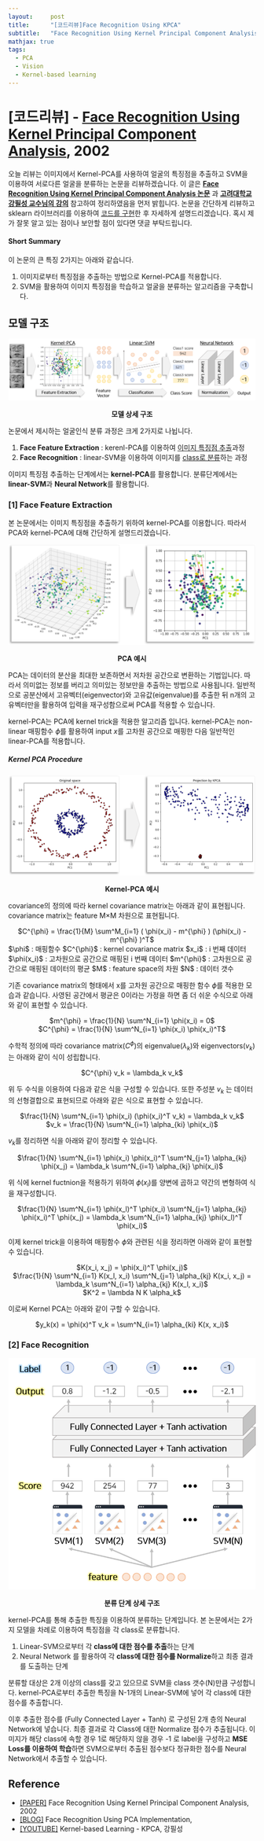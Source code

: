 ```yaml
---
layout:     post
title:      "[코드리뷰]Face Recognition Using KPCA"
subtitle:   "Face Recognition Using Kernel Principal Component Analysis"
mathjax: true
tags:
  - PCA
  - Vision
  - Kernel-based learning
---
```


# [코드리뷰] - [Face Recognition Using Kernel Principal Component Analysis](https://ieeexplore.ieee.org/stamp/stamp.jsp?arnumber=991133), 2002

오늘 리뷰는 이미지에서 Kernel-PCA를 사용하여 얼굴의 특징점을 추출하고 SVM을 이용하여 서로다른 얼굴을 분류하는 논문을 리뷰하겠습니다.
이 글은 [**Face Recognition Using Kernel Principal Component Analysis 논문**](https://ieeexplore.ieee.org/stamp/stamp.jsp?arnumber=991133) 과 [**고려대학교 강필성 교수님의 강의**](https://www.youtube.com/watch?v=6Et6S03Me4o&list=PLetSlH8YjIfWMdw9AuLR5ybkVvGcoG2EW&index=14) 참고하여 정리하였음을 먼저 밝힙니다.
논문을 간단하게 리뷰하고 sklearn 라이브러리를 이용하여 <u>코드를 구현</u>한 후 자세하게 설명드리겠습니다.
혹시 제가 잘못 알고 있는 점이나 보안할 점이 있다면 댓글 부탁드립니다.

#### Short Summary
이 논문의 큰 특징 2가지는 아래와 같습니다.

1. 이미지로부터 특징점을 추출하는 방법으로 Kernel-PCA를 적용합니다.
2. SVM을 활용하여 이미지 특징점을 학습하고 얼굴을 분류하는 알고리즘을 구축합니다. 

## 모델 구조
![](/img/in-post/2020/2020-11-01/model_flow.png)
<center><b>모델 상세 구조</b></center>

논문에서 제시하는 얼굴인식 분류 과정은 크게 2가지로 나뉩니다.

1. **Face Feature Extraction** : kerenl-PCA를 이용하여 <u>이미지 특징점 추출</u>과정
2. **Face Recognition** : linear-SVM을 이용하여 이미지를 <u>class로 분류</u>하는 과정

이미지 특징점 추출하는 단계에서는 **kernel-PCA**를 활용합니다.
분류단계에서는 **linear-SVM**과 **Neural Network**를 활용합니다.

### [1] Face Feature Extraction
본 논문에서는 이미지 특징점을 추출하기 위하여 kernel-PCA를 이용합니다. 
따라서 PCA와 kernel-PCA에 대해 간단하게 설명드리겠습니다.

![](/img/in-post/2020/2020-11-01/pca_example.png)
<center><b>PCA 예시</b></center>

PCA는 데이터의 분산을 최대한 보존하면서 저차원 공간으로 변환하는 기법입니다. 
따라서 의미없는 정보를 버리고 의미있는 정보만을 추출하는 방법으로 사용됩니다.
일반적으로 공분산에서 고유벡터(eigenvector)와 고유값(eigenvalue)를 추출한 뒤 n개의 고유벡터만을 활용하여 입력을 재구성함으로써 PCA를 적용할 수 있습니다.   

kernel-PCA는 PCA에 kernel trick을 적용한 알고리즘 입니다.
kernel-PCA는 non-linear 매핑함수 $\phi$를 활용하여 input $x$를 고차원 공간으로 매핑한 다음 일반적인 linear-PCA를 적용합니다.

##### Kernel PCA Procedure
![](/img/in-post/2020/2020-11-01/kpca_example.png)
<center><b>Kernel-PCA 예시</b></center>

covariance의 정의에 따라 kernel covariance matrix는 아래과 같이 표현됩니다.
covariance matrix는 feature M×M 차원으로 표현됩니다.  

<center>$C^{\phi} = \frac{1}{M} \sum^M_{i=1} ( \phi(x_i) - m^{\phi} ) (\phi(x_i) - m^{\phi} )^T$</center>
$\phi$ : 매핑함수  
$C^{\phi}$ : kernel covariance matrix    
$x_i$ : i 번째 데이터  
$\phi(x_i)$ : 고차원으로 공간으로 매핑된 i 번째 데이터  
$m^{\phi}$ : 고차원으로 공간으로 매핑된 데이터의 평균  
$M$ : feature space의 차원  
$N$ : 데이터 갯수  

기존 covariance matrix의 형태에서 x를 고차원 공간으로 매핑한 함수 $\phi$를 적용한 모습과 같습니다.
사영된 공간에서 평균은 0이라는 가정을 하면 좀 더 쉬운 수식으로 아래와 같이 표현할 수 있습니다.

<center>$m^{\phi} = \frac{1}{N} \sum^N_{i=1} \phi(x_i) = 0$</center>
<center>$C^{\phi} = \frac{1}{N} \sum^N_{i=1} \phi(x_i) \phi(x_i)^T$</center>

수학적 정의에 따라 covariance matrix($C^{\phi}$)의 eigenvalue($\lambda_k$)와 eigenvectors($v_k$)는 아래와 같이 식이 성립합니다.

<center>$C^{\phi} v_k = \lambda_k v_k$</center>

위 두 수식을 이용하여 다음과 같은 식을 구성할 수 있습니다.
또한 주성분 $v_k$ 는 데이터의 선형결합으로 표현되므로 아래와 같은 식으로 표현할 수 있습니다.
 
<center>$\frac{1}{N} \sum^N_{i=1} \phi(x_i) (\phi(x_i)^T v_k) = \lambda_k v_k$</center>
<center>$v_k = \frac{1}{N} \sum^N_{i=1} \alpha_{ki} \phi(x_i)$</center>

$v_k$를 정리하면 식을 아래와 같이 정리할 수 있습니다.

<center>$\frac{1}{N} \sum^N_{i=1} \phi(x_i) \phi(x_i)^T \sum^N_{j=1} \alpha_{kj} \phi(x_j) = \lambda_k \sum^N_{i=1} \alpha_{kj} \phi(x_i)$</center>

위 식에 kernel fuctnion을 적용하기 위하여 $\phi(x_l)$를 양변에 곱하고 약간의 변형하여 식을 재구성합니다.

<center>$\frac{1}{N} \sum^N_{i=1} \phi(x_l)^T \phi(x_i) \sum^N_{j=1} \alpha_{kj} \phi(x_i)^T \phi(x_j) = \lambda_k \sum^N_{i=1} \alpha_{kj} \phi(x_l)^T \phi(x_i)$</center>

이제 kernel trick을 이용하여 매핑함수 $\phi$와 관련된 식을 정리하면 아래와 같이 표현할 수 있습니다.

<center>$K(x_i, x_j) = \phi(x_i)^T \phi(x_j)$</center>
<center>$\frac{1}{N} \sum^N_{i=1} K(x_l, x_i) \sum^N_{j=1} \alpha_{kj} K(x_i, x_j) = \lambda_k \sum^N_{i=1} \alpha_{kj} K(x_l, x_i)$</center>
<center>$K^2 = \lambda N K \alpha_k$</center>

이로써 Kernel PCA는 아래와 같이 구할 수 있습니다.

<center>$y_k(x) = \phi(x)^T v_k = \sum^N_{i=1} \alpha_{ki} K(x, x_i)$</center>

### [2] Face Recognition
![](/img/in-post/2020/2020-11-01/face_recognition_example.png)
<center><b>분류 단계 상세 구조</b></center>

kernel-PCA를 통해 추출한 특징을 이용하여 분류하는 단계입니다.
본 논문에서는 2가지 모델을 차례로 이용하여 특징점을 각 class로 분류합니다.

1. Linear-SVM으로부터 각 **class에 대한 점수를 추출**하는 단계
2. Neural Network 를 활용하여 각 **class에 대한 점수를 Normalize**하고 최종 결과를 도출하는 단계

분류할 대상은 2개 이상의 class를 갖고 있으므로 SVM을 class 갯수(N)만큼 구성합니다.
kernel-PCA로부터 추출한 특징을 N-1개의 Linear-SVM에 넣어 각 class에 대한 점수를 추출합니다.

이후 추출한 점수를 (Fully Connected Layer + Tanh) 로 구성된 2개 층의 Neural Network에 넣습니다.
최종 결과로 각 Class에 대한 Normalize 점수가 추출됩니다. 
이미지가 해당 class에 속할 경우 1로 해당하지 않을 경우 -1 로 label을 구성하고 **MSE Loss를 이용하여 학습**하면 SVM으로부터 추출된 점수보다 정규화한 점수를 Neural Network에서 추출할 수 있습니다.
 






## Reference
- [[PAPER]](https://ieeexplore.ieee.org/stamp/stamp.jsp?arnumber=991133) Face Recognition Using Kernel Principal Component Analysis, 2002
- [[BLOG]](https://www.geeksforgeeks.org/ml-face-recognition-using-pca-implementation/) Face Recognition Using PCA Implementation, 
- [[YOUTUBE]](https://www.youtube.com/watch?v=6Et6S03Me4o&list=PLetSlH8YjIfWMdw9AuLR5ybkVvGcoG2EW&index=14) Kernel-based Learning - KPCA, 강필성



